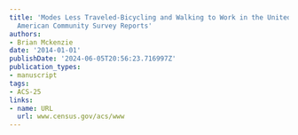 ```yaml
---
title: 'Modes Less Traveled-Bicycling and Walking to Work in the United States: 2008-2012
  American Community Survey Reports'
authors:
- Brian Mckenzie
date: '2014-01-01'
publishDate: '2024-06-05T20:56:23.716997Z'
publication_types:
- manuscript
tags:
- ACS-25
links:
- name: URL
  url: www.census.gov/acs/www
---
```


